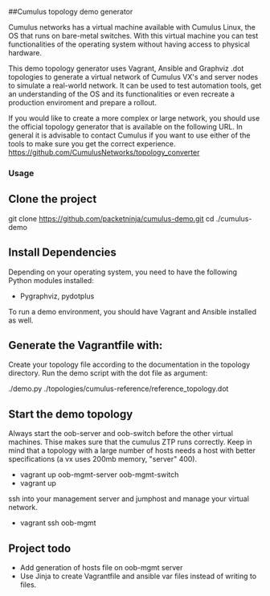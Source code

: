 ##Cumulus topology demo generator

Cumulus networks has a virtual machine available with Cumulus Linux, the OS that runs on bare-metal switches. With this virtual machine you can test functionalities of the operating system without having access to physical hardware. 

This demo topology generator uses Vagrant, Ansible and Graphviz .dot topologies to generate a virtual network of Cumulus VX's and server nodes to simulate a real-world network. It can be used to test automation tools, get an understanding of the OS and its functionalities or even recreate a production enviroment and prepare a rollout. 

If you would like to create a more complex or large network, you should use the official topology generator that is available on the following URL. In general it is advisable to contact Cumulus if you want to use either of the tools to make sure you get the correct experience.
https://github.com/CumulusNetworks/topology_converter


### Usage

## Clone the project

git clone https://github.com/packetninja/cumulus-demo.git
cd ./cumulus-demo

## Install Dependencies

Depending on your operating system, you need to have the following Python modules installed:

- Pygraphviz, pydotplus

To run a demo environment, you should have Vagrant and Ansible installed as well.


## Generate the Vagrantfile with:

Create your topology file according to the documentation in the topology directory. Run the demo script with the dot file as argument:

./demo.py ./topologies/cumulus-reference/reference_topology.dot


## Start the demo topology

Always start the oob-server and oob-switch before the other virtual machines. Thise makes sure that the cumulus ZTP runs correctly. Keep in mind that a topology with a large number of hosts needs a host with better specifications (a vx uses 200mb memory, "server" 400).

- vagrant up oob-mgmt-server oob-mgmt-switch
- vagrant up

ssh into your management server and jumphost and manage your virtual network.
- vagrant ssh oob-mgmt


## Project todo
- Add generation of hosts file on oob-mgmt server
- Use Jinja to create Vagrantfile and ansible var files instead of writing to files.
